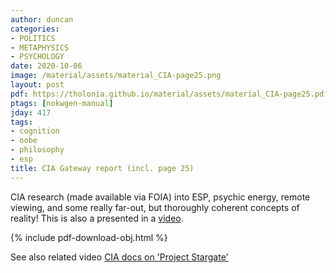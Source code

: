 ```yaml
---
author: duncan
categories:
- POLITICS
- METAPHYSICS
- PSYCHOLOGY
date: 2020-10-06
image: /material/assets/material_CIA-page25.png
layout: post
pdf: https://tholonia.github.io/material/assets/material_CIA-page25.pdf
ptags: [nokwgen-manual]
jday: 417
tags:
- cognition
- oobe
- philosophy
- esp
title: CIA Gateway report (incl. page 25)
---
```


CIA research (made available via FOIA) into ESP, psychic energy, remote viewing, and some really far-out, but thoroughly coherent concepts of reality!  This is also a presented in a [video](/videos/CIA-stargate.html).

<!--more-->

{% include pdf-download-obj.html %}

See also related video [CIA docs on 'Project Stargate'](/videos/CIA-stargate.html)

